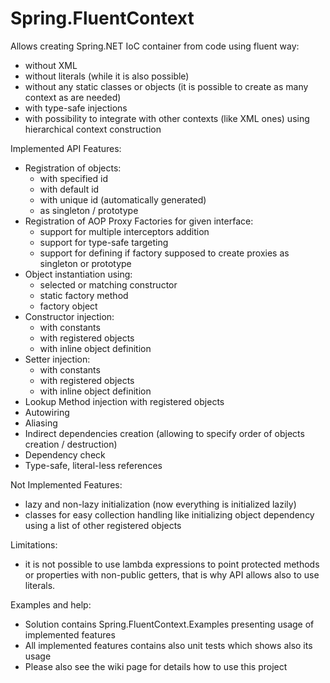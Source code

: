 Spring.FluentContext
===========

Allows creating Spring.NET IoC container from code using fluent way:
* without XML
* without literals (while it is also possible)
* without any static classes or objects (it is possible to create as many context as are needed)
* with type-safe injections
* with possibility to integrate with other contexts (like XML ones) using hierarchical context construction

Implemented API Features:
* Registration of objects:
	* with specified id
	* with default id
	* with unique id (automatically generated)
	* as singleton / prototype
* Registration of AOP Proxy Factories for given interface:
	* support for multiple interceptors addition
	* support for type-safe targeting
	* support for defining if factory supposed to create proxies as singleton or prototype
* Object instantiation using:
	* selected or matching constructor
	* static factory method
	* factory object
* Constructor injection:
	* with constants
	* with registered objects
	* with inline object definition	
* Setter injection:
	* with constants
	* with registered objects
	* with inline object definition
* Lookup Method injection with registered objects
* Autowiring
* Aliasing
* Indirect dependencies creation (allowing to specify order of objects creation / destruction) 
* Dependency check
* Type-safe, literal-less references


Not Implemented Features:
* lazy and non-lazy initialization (now everything is initialized lazily)
* classes for easy collection handling like initializing object dependency using a list of other registered objects

Limitations:
* it is not possible to use lambda expressions to point protected methods or properties with non-public getters, that is why API allows also to use literals.

Examples and help:
* Solution contains Spring.FluentContext.Examples presenting usage of implemented features
* All implemented features contains also unit tests which shows also its usage
* Please also see the wiki page for details how to use this project